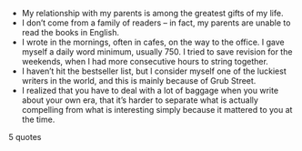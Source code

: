  - My relationship with my parents is among the greatest gifts of my life.
 - I don’t come from a family of readers – in fact, my parents are unable to read the books in English.
 - I wrote in the mornings, often in cafes, on the way to the office. I gave myself a daily word minimum, usually 750. I tried to save revision for the weekends, when I had more consecutive hours to string together.
 - I haven’t hit the bestseller list, but I consider myself one of the luckiest writers in the world, and this is mainly because of Grub Street.
 - I realized that you have to deal with a lot of baggage when you write about your own era, that it’s harder to separate what is actually compelling from what is interesting simply because it mattered to you at the time.

5 quotes
